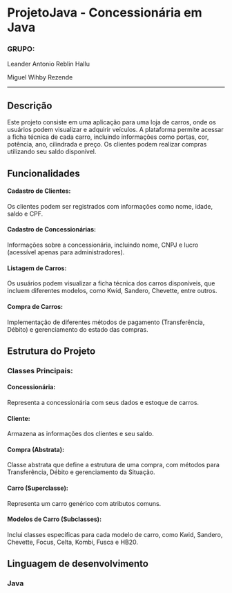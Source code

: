 # ProjetoJava - Concessionária em Java

### GRUPO:
Leander Antonio Reblin Hallu

Miguel Wihby Rezende

------------------------------------------------

## Descrição
Este projeto consiste em uma aplicação para uma loja de carros, onde os usuários podem visualizar e adquirir veículos. A plataforma permite acessar a ficha técnica de cada carro, incluindo informações como portas, cor, potência, ano, cilindrada e preço. Os clientes podem realizar compras utilizando seu saldo disponível.

## Funcionalidades
#### Cadastro de Clientes: 
Os clientes podem ser registrados com informações como nome, idade, saldo e CPF.
#### Cadastro de Concessionárias: 
Informações sobre a concessionária, incluindo nome, CNPJ e lucro (acessível apenas para administradores).
#### Listagem de Carros: 
Os usuários podem visualizar a ficha técnica dos carros disponíveis, que incluem diferentes modelos, como Kwid, Sandero, Chevette, entre outros.
#### Compra de Carros: 
Implementação de diferentes métodos de pagamento (Transferência, Débito) e gerenciamento do estado das compras.

## Estrutura do Projeto
### Classes Principais:
#### Concessionária: 
Representa a concessionária com seus dados e estoque de carros.
#### Cliente: 
Armazena as informações dos clientes e seu saldo.
#### Compra (Abstrata): 
Classe abstrata que define a estrutura de uma compra, com métodos para Transferência, Débito e gerenciamento da Situação.
#### Carro (Superclasse): 
Representa um carro genérico com atributos comuns.
#### Modelos de Carro (Subclasses): 
Inclui classes específicas para cada modelo de carro, como Kwid, Sandero, Chevette, Focus, Celta, Kombi, Fusca e HB20.

## Linguagem de desenvolvimento
### Java
